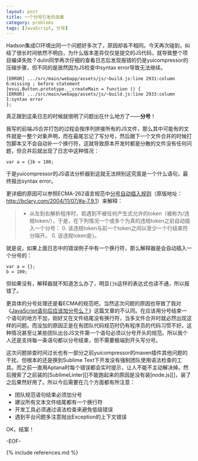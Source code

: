 ```yaml
---
layout: post
title: 一个分号引发的血案
category: problems
tags: [JavaScript, 分号]
---
```


Hadson集成CI环境出同一个问题好多次了，原因却各不相同。今天再次碰到，纠结了很长时间依然不明白，为什么版本差异仅仅是提交的JS代码，就导致整个项目编译失败？dulin同学再次仔细的查看日志后发现报错的仍是yuicompressor的压缩步骤，但不同的是居然因为JS检查中syntax error导致无法继续。

	[ERROR] .../src/main/webapp/assets/js/~build.js:line 2931:column 6:missing ; before statement
	}esui.Button.prototype.__createMain = function () {
	[ERROR] .../src/main/webapp/assets/js/~build.js:line 2933:column 1:syntax error
	};

真正跟到这条日志的时候就很明了问题出在什么地方了——**分号**！

我写的前端JS合并打包的过程会按序列拼接所有的JS文件，那么其中可能有的文件就是一整个对象声明，而在最尾忘记了写分号，然后跟下一个文件合并的时候打包脚本又不会自动补一个换行符，这就导致原本开发时都是分散的文件没有任何问题，但合并后就出现了日志中这种情况：

	var a = {}b = 100;

于是yuicompressor的JS语法分析器到这就无法辨别这究竟是一个什么语句，最终报出syntax error。

更详细的原因可以参照ECMA-262语言规范中[分号自动插入规则](http://let-in.blogspot.com/2007/05/ecma-26279-automatic-semicolon.html)（原版地址：<http://bclary.com/2004/11/07/#a-7.9.1>）来解释：

> * 从左到右解析程序时，若遇到不被任何产生式允许的token（被称为/违规token/），于是，在下列情况一个或多个为真的违规token之前自动插入一个分号：
> 	0. 该违规token与前一个token之间以至少一个行结束符分隔开。
> 	0. 该违规token是`}`。

就是说，如果上面日志中的错误例子中有一个换行符，那么解释器是会自动插入一个分号的：

	var a = {};
	b = 100;

但如果没有，解释器就不知道怎么办了，明显`{}b`这样的表达式也读不通，所以报错了。

更具体的分号处理还是看ECMA的规范吧，当然这次问题的原因也导致了我对《[JavaScript语句后应该加分号么？](http://hax.iteye.com/blog/1563585)》这篇文章的不认同。在应该用分号结束一个语句的地方不加，刚好又在文件结尾没有换行符，当多文件合并时就必然出现这样的问题。而没加的原因正是在有团队代码规范时仍有程序员的代码习惯不好。这种情况甚至让某些团队出台JS文件第一个语句必须以分号开头的规范。所以我个人还是支持每一条语句都以分号结束，但不需要极端到开头写分号。

这次问题排查时间过长也有一部分之前yuicompressor的maven插件其他问题的干扰，但根本的还是换到Sublime Text下开发没有强制团队使用语法检查的工具。而之前一直用Aptana时每个错误都会实时提示，让人不能不主动解决掉。然后搜索了之前装的[SublimeLinter][]不能跑起来的原因是没有装[node.js][]，装了之后果然好用了。所以今后需要在几个方面都有所注意：

* 团队规范语句结束必须加分号
* 建议所有文本文件结尾都有一个换行符
* 开发工具必须通过语法检查来避免低级错误
* 遇到平台问题多注意抛出Exception的上下文错误

OK，结案！

-EOF-

{% include references.md %}
